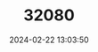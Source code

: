 ---
title: "32080"
category: "Neostenanthera robsonii"
draft: false
date: 2024-02-22 13:03:50
languages:
  Fang: ["Ebom"]
---